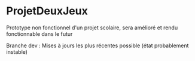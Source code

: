 # ProjetDeuxJeux
Prototype non fonctionnel d'un projet scolaire, sera amélioré et rendu fonctionnable dans le futur

Branche dev : Mises à jours les plus récentes possible (état probablement instable)
